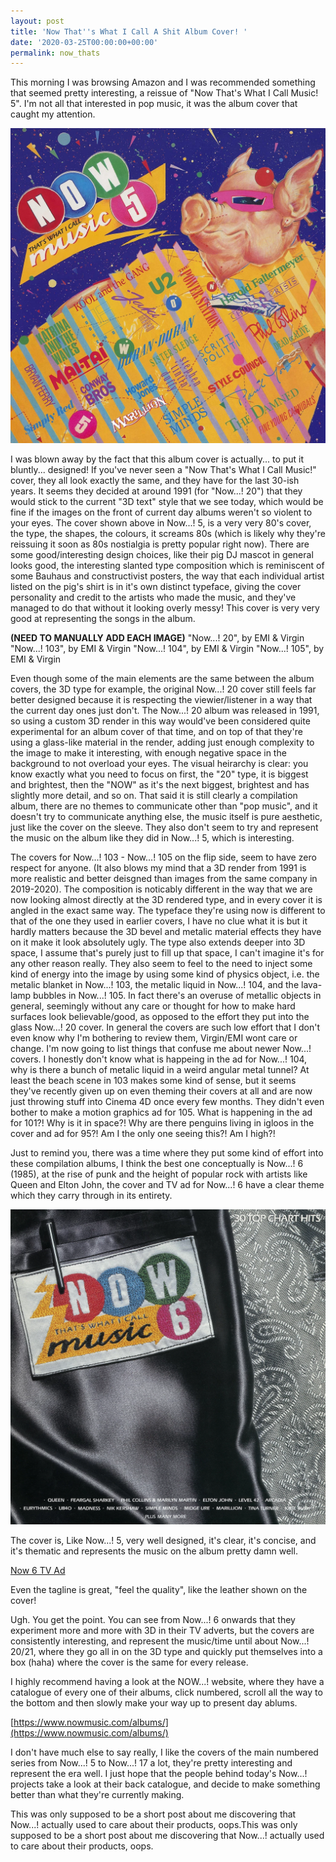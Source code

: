 ```yaml
---
layout: post
title: 'Now That''s What I Call A Shit Album Cover! '
date: '2020-03-25T00:00:00+00:00'
permalink: now_thats
---
```

This morning I was browsing Amazon and I was recommended something that seemed pretty interesting, a reissue of "Now That's What I Call Music! 5". I'm not all that interested in pop music, it was the album cover that caught my attention.

![Now 5 Cover](/assets/posts/now_5.png)

I was blown away by the fact that this album cover is actually... to put it bluntly...  designed! If you've never seen a "Now That's What I Call Music!" cover, they all look exactly the same, and they have for the last 30-ish years. It seems they decided at around 1991 (for "Now...! 20") that they would stick to the current "3D text" style that we see today, which would be fine if the images on the front of current day albums weren't so violent to your eyes. The cover shown above in Now...! 5, is a very very 80's cover, the type, the shapes, the colours, it screams 80s (which is likely why they're reissuing it soon as 80s nostialgia is pretty popular right now). There are some good/interesting design choices, like their pig DJ mascot in general looks good, the interesting slanted type composition which is reminiscent of some Bauhaus and constructivist posters, the way that each individual artist listed on the pig's shirt is in it's own distinct typeface, giving the cover personality and credit to the artists who made the music, and they've managed to do that without it looking overly messy! This cover is very very good at representing the songs in the album.

**(NEED TO MANUALLY ADD EACH IMAGE)**
"Now...! 20", by EMI & Virgin
"Now...! 103", by EMI & Virgin
"Now...! 104", by EMI & Virgin
"Now...! 105", by EMI & Virgin

Even though some of the main elements are the same between the album covers, the 3D type for example, the original Now...! 20 cover still feels far better designed because it is respecting the viewier/listener in a way that the current day ones just don't. The Now...! 20 album was released in 1991, so using a custom 3D render in this way would've been considered quite experimental for an album cover of that time, and on top of that they're using a glass-like material in the render, adding just enough complexity to the image to make it interesting, with enough negative space in the background to not overload your eyes. The visual heirarchy is clear: you know exactly what you need to focus on first, the "20" type, it is biggest and brightest, then the "NOW" as it's the next biggest, brightest and has slightly more detail, and so on. That said it is still clearly a compilation album, there are no themes to communicate other than "pop music", and it doesn't try to communicate anything else, the music itself is pure aesthetic, just like the cover on the sleeve. They also don't seem to try and represent the music on the album like they did in Now...! 5, which is interesting.


The covers for Now...! 103 - Now...! 105 on the flip side, seem to have zero respect for anyone. (It also blows my mind that a 3D render from 1991 is more realistic and better deisgned than images from the same company in 2019-2020). The composition is noticably different in the way that we are now looking almost directly at the 3D rendered type, and in every cover it is angled in the exact same way. The typeface they're using now is different to that of the one they used in earlier covers, I have no clue what it is but it hardly matters because the 3D bevel and metalic material effects they have on it make it look absolutely ugly. The type also extends deeper into 3D space, I assume that's purely just to fill up that space, I can't imagine it's for any other reason really. They also seem to feel to the need to  inject some kind of energy into the image by using some kind of physics object, i.e. the metalic blanket in Now...! 103, the metalic liquid in Now...! 104, and the lava-lamp bubbles in Now...! 105. In fact there's an overuse of metallic objects in general, seemingly without any care or thought for how to make hard surfaces look believable/good, as opposed to the effort they put into the glass Now...! 20 cover. In general the covers are such low effort that I don't even know why I'm bothering to review them, Virgin/EMI wont care or change. I'm now going to list things that confuse me about newer Now...! covers. I honestly don't know what is happeing in the ad for Now...! 104, why is there a bunch of metalic liquid in a weird angular metal tunnel? At least the beach scene in 103 makes some kind of sense, but it seems they've recently given up on even theming their covers at all and are now just throwing stuff into Cinema 4D once every few months. They didn't even bother to make a motion graphics ad for 105. What is happening in the ad for 101?! Why is it in space?! Why are there penguins living in igloos in the cover and ad for 95?! Am I the only one seeing this?! Am I high?!


Just to remind you, there was a time where they put some kind of effort into these compilation albums, I think the best one conceptually is Now...! 6 (1985), at the rise of punk and the height of popular rock with artists like Queen and Elton John, the cover and TV ad for Now...! 6 have a clear theme which they carry through in its entirety.

![Now 6 Cover](assets/posts/now_6.png)

The cover is, Like Now...! 5, very well designed, it's clear, it's concise, and it's thematic and represents the music on the album pretty damn well.

[Now 6 TV Ad](https://www.youtube.com/watch?v=s5d9tnaujGU)

Even the tagline is great, "feel the quality", like the leather shown on the cover!


Ugh. You get the point. You can see from Now...! 6 onwards that they experiment more and more with 3D in their TV adverts, but the covers are consistently interesting, and represent the music/time until about Now...! 20/21, where they go all in on the 3D type and quickly put themselves into a box (haha) where the cover is the same for every release.


I highly recommend having a look at the NOW...! website, where they have a catalogue of every one of their albums, click numbered, scroll all the way to the bottom and then slowly make your way up to present day ablums. 

[https://www.nowmusic.com/albums/](https://www.nowmusic.com/albums/)

I don't have much else to say really, I like the covers of the main numbered series from Now...! 5 to Now...! 17 a lot, they're pretty interesting and represent the era well. I just hope that the people behind today's Now...! projects take a look at their back catalogue, and decide to make something better than what they're currently making.

This was only supposed to be a short post about me discovering that Now...! actually used to care about their products, oops.This was only supposed to be a short post about me discovering that Now...! actually used to care about their products, oops.
